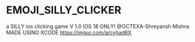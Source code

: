 # EMOJI_SILLY_CLICKER
a SILLY ios clicking game 
V 1.0 
IOS 18 ONLY! 
@OCTEXA-Shreyansh Mishra
MADE USING XCODE
https://imgur.com/a/cyhad6X
